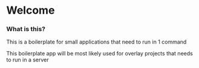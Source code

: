 # Welcome

### What is this?

This is a boilerplate for small applications that need to run in 1 command

This boilerplate app will be most likely used for overlay projects that needs to run in a server
